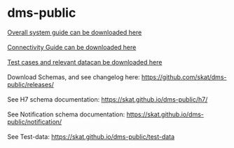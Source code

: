 # dms-public
[Overall system guide can be downloaded here](https://github.com/skat/dms-public/raw/master/dokumenter/ImportH7SystemGuide.docx) <br/><br/>
[Connectivity Guide can be downloaded here](https://github.com/skat/dms-public/raw/master/dokumenter/ConnectivityGuide.docx) <br/><br/>
[Test cases and relevant datacan be downloaded here](https://github.com/skat/dms-public/raw/master/dokumenter/test-cases_and_data.zip) <br/><br/>
Download Schemas, and see changelog here: https://github.com/skat/dms-public/releases/ <br/><br/>
See H7 schema documentation: https://skat.github.io/dms-public/h7/ <br/><br/>
See Notification schema documentation: https://skat.github.io/dms-public/notification/ <br/><br/>
See Test-data: https://skat.github.io/dms-public/test-data
